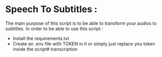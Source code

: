# Speech To Subtitles :
The main purpose of this script is to be able to transform your audios to subtitles.
In order to be able to use this script :
- Install the requirements.txt
- Create an .env file with TOKEN in it or simply just replace you token inside the script# transcription
